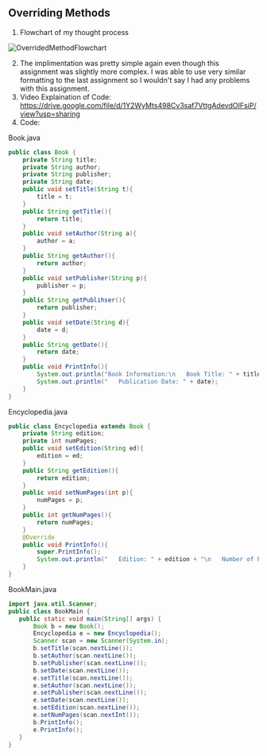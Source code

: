 ## Overriding Methods
1. Flowchart of my thought process

![OverridedMethodFlowchart](https://github.com/user-attachments/assets/dc2d7464-18fd-4ca4-bd83-ead90b304835)

2. The implimentation was pretty simple again even though this assignment was slightly more complex. I was able to use very similar formatting to the last assignment so I wouldn't say I had any problems with this assignment.
3. Video Explaination of Code:
https://drive.google.com/file/d/1Y2WyMts498Cv3saf7VttgAdevdOIFsiP/view?usp=sharing
4. Code:

Book.java
``` java
public class Book {
    private String title;
    private String author;
    private String publisher;
    private String date;
    public void setTitle(String t){
        title = t;
    }
    public String getTitle(){
        return title;
    }
    public void setAuthor(String a){
        author = a;
    }
    public String getAuthor(){
        return author;
    }
    public void setPublisher(String p){
        publisher = p;
    }
    public String getPublihser(){
        return publisher;
    }
    public void setDate(String d){
        date = d;
    }
    public String getDate(){
        return date;
    }
    public void PrintInfo(){
        System.out.println("Book Information:\n   Book Title: " + title + "\n   Author: " + author + "\n   Publisher: " + publisher);
        System.out.println("   Publication Date: " + date);
    }
}
```
Encyclopedia.java
``` java
public class Encyclopedia extends Book {
    private String edition;
    private int numPages;
    public void setEdition(String ed){
        edition = ed;
    }
    public String getEdition(){
        return edition;
    }
    public void setNumPages(int p){
        numPages = p;
    }
    public int getNumPages(){
        return numPages;
    }
    @Override
    public void PrintInfo(){
        super.PrintInfo();
        System.out.println("   Edition: " + edition + "\n   Number of Pages: " + numPages);
    }
}
```
BookMain.java
``` java
import java.util.Scanner;
public class BookMain {
   public static void main(String[] args) {
       Book b = new Book();
       Encyclopedia e = new Encyclopedia();
       Scanner scan = new Scanner(System.in);
       b.setTitle(scan.nextLine());
       b.setAuthor(scan.nextLine());
       b.setPublisher(scan.nextLine());
       b.setDate(scan.nextLine());
       e.setTitle(scan.nextLine());
       e.setAuthor(scan.nextLine());
       e.setPublisher(scan.nextLine());
       e.setDate(scan.nextLine());
       e.setEdition(scan.nextLine());
       e.setNumPages(scan.nextInt());
       b.PrintInfo();
       e.PrintInfo();
   }
}
```
